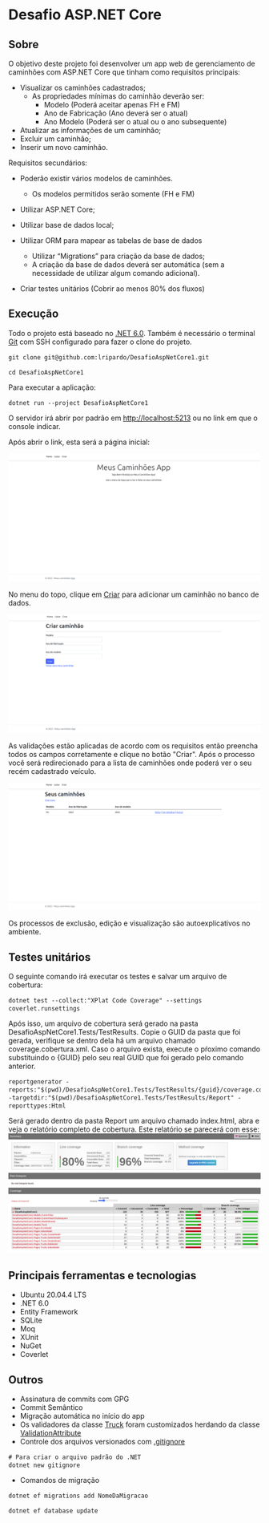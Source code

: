 # Desafio ASP.NET Core

## Sobre

O objetivo deste projeto foi desenvolver um app web de gerenciamento de caminhões com ASP.NET Core que tinham como
requisitos principais:

- Visualizar os caminhões cadastrados;
    - As propriedades mínimas do caminhão deverão ser:
        - Modelo (Poderá aceitar apenas FH e FM)
        - Ano de Fabricação (Ano deverá ser o atual)
        - Ano Modelo (Poderá ser o atual ou o ano subsequente)
- Atualizar as informações de um caminhão;
- Excluir um caminhão;
- Inserir um novo caminhão.

Requisitos secundários:

- Poderão existir vários modelos de caminhões.
    - Os modelos permitidos serão somente (FH e FM)

- Utilizar ASP.NET Core;
- Utilizar base de dados local;
- Utilizar ORM para mapear as tabelas de base de dados
    - Utilizar “Migrations” para criação da base de dados;
    - A criação da base de dados deverá ser automática (sem a necessidade de utilizar algum comando adicional).
- Criar testes unitários (Cobrir ao menos 80% dos fluxos)

## Execução

Todo o projeto está baseado no [.NET 6.0](https://docs.microsoft.com/pt-br/dotnet/core/install). Também é necessário o
terminal [Git](https://docs.github.com/pt/authentication/connecting-to-github-with-ssh/generating-a-new-ssh-key-and-adding-it-to-the-ssh-agent)
com SSH configurado para fazer o clone do projeto.

```
git clone git@github.com:lripardo/DesafioAspNetCore1.git
```

```
cd DesafioAspNetCore1
```

Para executar a aplicação:

```
dotnet run --project DesafioAspNetCore1
```

O servidor irá abrir por padrão em <http://localhost:5213> ou no link em que o console indicar.

Após abrir o link, esta será a página inicial:

![alt home](Images/home.png)

No menu do topo, clique em [Criar](http://localhost:5213/Trucks/Create) para adicionar um caminhão no banco de dados.

![alt create](Images/create.png)

As validações estão aplicadas de acordo com os requisitos então preencha todos os campos corretamente e clique no
botão "Criar". Após o processo você será redirecionado para a lista de caminhões onde poderá ver o seu recém cadastrado
veículo.

![alt create_and_list](Images/saved_and_list.png)

Os processos de exclusão, edição e visualização são autoexplicativos no ambiente.

## Testes unitários

O seguinte comando irá executar os testes e salvar um arquivo de cobertura:

```
dotnet test --collect:"XPlat Code Coverage" --settings coverlet.runsettings
```

Após isso, um arquivo de cobertura será gerado na pasta DesafioAspNetCore1.Tests/TestResults. Copie o GUID da pasta que
foi gerada, verifique se dentro dela há um arquivo chamado coverage.cobertura.xml. Caso o arquivo exista, execute o
pŕoximo comando substituindo o {GUID} pelo seu real GUID que foi gerado pelo comando anterior.

```
reportgenerator -reports:"$(pwd)/DesafioAspNetCore1.Tests/TestResults/{guid}/coverage.cobertura.xml" -targetdir:"$(pwd)/DesafioAspNetCore1.Tests/TestResults/Report" -reporttypes:Html
```

Será gerado dentro da pasta Report um arquivo chamado index.html, abra e veja o relatório completo de cobertura. Este
relatório se parecerá com esse:
![alt coverage](Images/coverage.png)

## Principais ferramentas e tecnologias

- Ubuntu 20.04.4 LTS
- .NET 6.0
- Entity Framework
- SQLite
- Moq
- XUnit
- NuGet
- Coverlet

## Outros

- Assinatura de commits com GPG
- Commit Semântico
- Migração automática no início do app
- Os validadores da classe [Truck](DesafioAspNetCore1/Models/Truck.cs) foram customizados herdando da
  classe [ValidationAttribute](https://docs.microsoft.com/pt-br/dotnet/api/system.componentmodel.dataannotations.validationattribute?view=net-6.0)
- Controle dos arquivos versionados com [.gitignore](.gitignore)

```
# Para criar o arquivo padrão do .NET
dotnet new gitignore
```

- Comandos de migração

```
dotnet ef migrations add NomeDaMigracao
```

```
dotnet ef database update
```